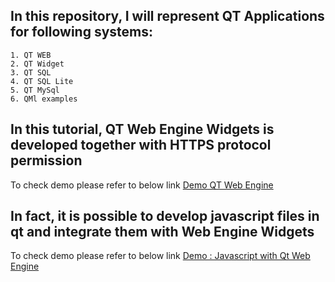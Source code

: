 ## In this repository, I will represent QT Applications for following systems:

```
1. QT WEB
2. QT Widget
3. QT SQL
4. QT SQL Lite
5. QT MySql
6. QMl examples
```

## In this tutorial, QT Web Engine Widgets is developed together with HTTPS protocol permission

To check demo please refer to below link
[Demo QT Web Engine](https://youtu.be/whDdOu7gv1M?si=X3cNSvaxJ-JdseLX)

## In fact, it is possible to develop javascript files in qt and integrate them with Web Engine Widgets
To check demo please refer to below link
[Demo : Javascript with Qt Web Engine](https://youtu.be/UMxUYJN0Ayc)
